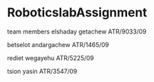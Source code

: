 # RoboticslabAssignment
team members
elshaday getachew ATR/9033/09

betselot andargachew ATR/1465/09

rediet wegayehu ATR/5225/09

tsion yasin ATR/3547/09
